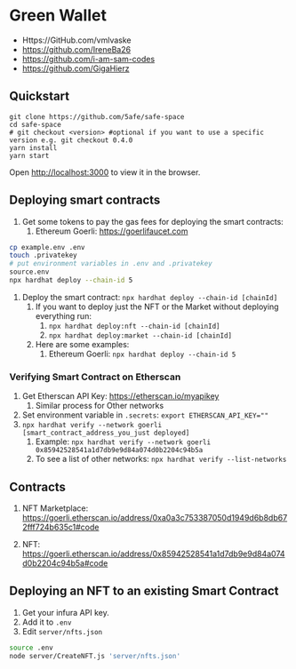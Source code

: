 # Green Wallet

- Https://GitHub.com/vmlvaske
- https://github.com/IreneBa26
- https://github.com/i-am-sam-codes
- https://github.com/GigaHierz

## Quickstart

```
git clone https://github.com/5afe/safe-space
cd safe-space
# git checkout <version> #optional if you want to use a specific version e.g. git checkout 0.4.0
yarn install
yarn start
```

Open [http://localhost:3000](http://localhost:3000) to view it in the browser.

## Deploying smart contracts

1. Get some tokens to pay the gas fees for deploying the smart contracts:
   1. Ethereum Goerli: https://goerlifaucet.com

```bash
cp example.env .env
touch .privatekey
# put environment variables in .env and .privatekey
source.env
npx hardhat deploy --chain-id 5
```

1. Deploy the smart contract: `npx hardhat deploy --chain-id [chainId]`
   1. If you want to deploy just the NFT or the Market without deploying everything run:
      1. `npx hardhat deploy:nft --chain-id [chainId]`
      1. `npx hardhat deploy:market --chain-id [chainId]`
   1. Here are some examples:
      1. Ethereum Goerli: `npx hardhat deploy --chain-id 5`

### Verifying Smart Contract on Etherscan

1. Get Etherscan API Key: https://etherscan.io/myapikey
   1. Similar process for Other networks
1. Set environment variable in `.secrets`: `export ETHERSCAN_API_KEY=""`
1. `npx hardhat verify --network goerli [smart_contract_address_you_just deployed]`
   1. Example: `npx hardhat verify --network goerli 0x85942528541a1d7db9e9d84a074d0b2204c94b5a`
   1. To see a list of other networks: `npx hardhat verify --list-networks`

## Contracts

1. NFT Marketplace: https://goerli.etherscan.io/address/0xa0a3c753387050d1949d6b8db672fff724b635c1#code

1. NFT: https://goerli.etherscan.io/address/0x85942528541a1d7db9e9d84a074d0b2204c94b5a#code

## Deploying an NFT to an existing Smart Contract

1. Get your infura API key.
1. Add it to `.env`
1. Edit `server/nfts.json`

```bash
source .env
node server/CreateNFT.js 'server/nfts.json'
```
